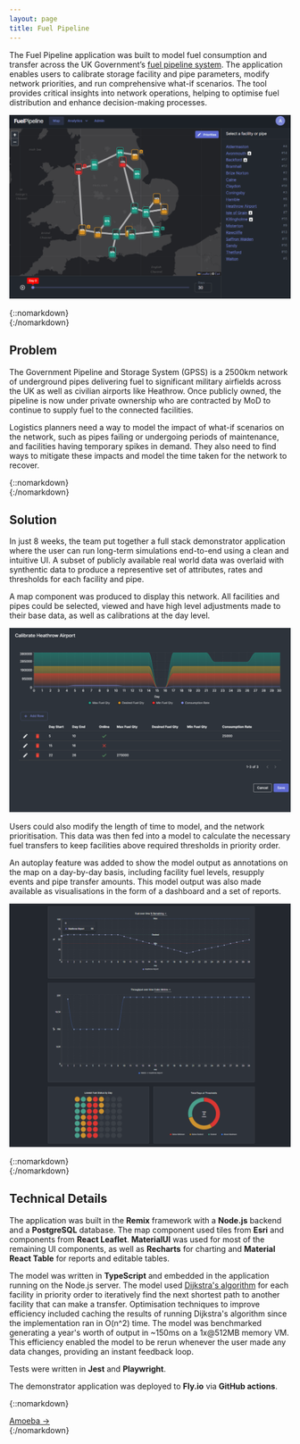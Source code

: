 ```yaml
---
layout: page
title: Fuel Pipeline
---
```


The Fuel Pipeline application was built to model fuel consumption and transfer across the UK Government’s [fuel pipeline system](https://en.wikipedia.org/wiki/Exolum_Pipeline_System). The application enables users to calibrate storage facility and pipe parameters, modify network priorities, and run comprehensive what-if scenarios. The tool provides critical insights into network operations, helping to optimise fuel distribution and enhance decision-making processes.

![Fuel Pipeline Auto Play](/projects/fuel-pipeline/auto-play.gif)

{::nomarkdown}
<br />
{:/nomarkdown}

## Problem

The Government Pipeline and Storage System (GPSS) is a 2500km network of underground pipes delivering fuel to significant military airfields across the UK as well as civilian airports like Heathrow. Once publicly owned, the pipeline is now under private ownership who are contracted by MoD to continue to supply fuel to the connected facilities.

Logistics planners need a way to model the impact of what-if scenarios on the network, such as pipes failing or undergoing periods of maintenance, and facilities having temporary spikes in demand. They also need to find ways to mitigate these impacts and model the time taken for the network to recover.

{::nomarkdown}
<br />
{:/nomarkdown}

## Solution

In just 8 weeks, the team put together a full stack demonstrator application where the user can run long-term simulations end-to-end using a clean and intuitive UI. A subset of publicly available real world data was overlaid with synthentic data to produce a representive set of attributes, rates and thresholds for each facility and pipe.

A map component was produced to display this network. All facilities and pipes could be selected, viewed and have high level adjustments made to their base data, as well as calibrations at the day level.

![Fuel Pipeline Auto Play](/projects/fuel-pipeline/calibration.png)

Users could also modify the length of time to model, and the network prioritisation. This data was then fed into a model to calculate the necessary fuel transfers to keep facilities above required thresholds in priority order.

An autoplay feature was added to show the model output as annotations on the map on a day-by-day basis, including facility fuel levels, resupply events and pipe transfer amounts. This model output was also made available as visualisations in the form of a dashboard and a set of reports.

![Fuel Pipeline Auto Play](/projects/fuel-pipeline/dashboard.png)

{::nomarkdown}
<br />
{:/nomarkdown}

## Technical Details

The application was built in the **Remix** framework with a **Node.js** backend and a **PostgreSQL** database. The map component used tiles from **Esri** and components from **React Leaflet**. **MaterialUI** was used for most of the remaining UI components, as well as **Recharts** for charting and **Material React Table** for reports and editable tables.

The model was written in **TypeScript** and embedded in the application running on the Node.js server. The model used [Dijkstra's algorithm](https://en.wikipedia.org/wiki/Dijkstra%27s_algorithm) for each facility in priority order to iteratively find the next shortest path to another facility that can make a transfer. Optimisation techniques to improve efficiency included caching the results of running Dijkstra's algorithm since the implementation ran in O(n^2) time. The model was benchmarked generating a year's worth of output in ~150ms on a 1x@512MB memory VM. This efficiency enabled the model to be rerun whenever the user made any data changes, providing an instant feedback loop.

Tests were written in **Jest** and **Playwright**.

The demonstrator application was deployed to **Fly.io** via **GitHub actions**.

{::nomarkdown}

<div class="project-pagination">
  <div></div>
  <a href="{{ site.baseurl }}/projects/amoeba">Amoeba →</a> 
</div>
{:/nomarkdown}
